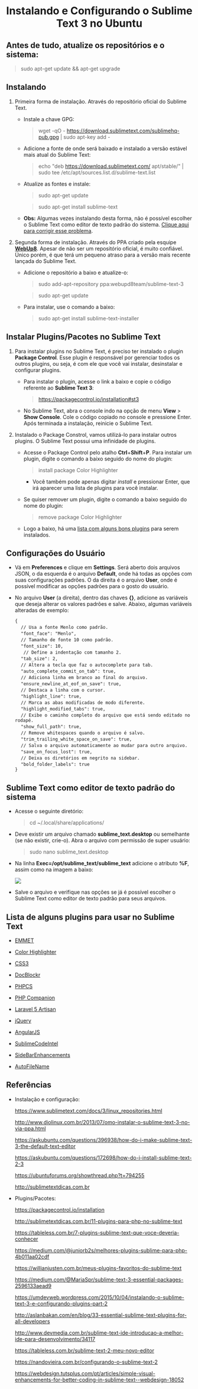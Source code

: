 <h1 align="center">Instalando e Configurando o Sublime Text 3 no Ubuntu</h1>

## Antes de tudo, atualize os repositórios e o sistema:

> sudo apt-get update && apt-get upgrade


## Instalando

1. Primeira forma de instalação. Através do repositório oficial do Sublime Text.

	- Instale a chave GPG:

		> wget -qO - https://download.sublimetext.com/sublimehq-pub.gpg | sudo apt-key add -

	- Adicione a fonte de onde será baixado e instalado a versão estável mais atual do Sublime Text:

		> echo "deb https://download.sublimetext.com/ apt/stable/" | sudo tee /etc/apt/sources.list.d/sublime-text.list

	- Atualize as fontes e instale:

		> sudo apt-get update

		> sudo apt-get install sublime-text

	- **Obs:** Algumas vezes instalando desta forma, não é possível escolher o Sublime Text como editor de texto padrão do sistema. [Clique aqui para corrigir esse problema](#sublime-text-como-editor-de-texto-padrão-do-sistema).

2. Segunda forma de instalação. Através do PPA criado pela esquipe **[WebUp8](http://www.webupd8.org/)**. Apesar de não ser um repositório oficial, é muito confiável. Único porém, é que terá um pequeno atraso para a versão mais recente lançada do Sublime Text.

	- Adicione o repositório a baixo e atualize-o:

		> sudo add-apt-repository ppa:webupd8team/sublime-text-3

		> sudo apt-get update

	- Para instalar, use o comando a baixo:

		> sudo apt-get install sublime-text-installer

## Instalar Plugins/Pacotes no Sublime Text

1. Para instalar plugins no Sublime Text, é preciso ter instalado o plugin **Package Control**. Esse plugin é responsável por gerenciar todos os outros plugins, ou seja, é com ele que você vai instalar, desinstalar e configurar plugins.

	- Para instalar o plugin, acesse o link a baixo e copie o código referente ao **Sublime Text 3**:

		> https://packagecontrol.io/installation#st3

	- No Sublime Text, abra o console indo na opção de menu **View** > **Show Console**. Cole o código copiado no console e pressione Enter. Após terminada a instalação, reinicie o Sublime Text.

2. Instalado o Package Constrol, vamos utilizá-lo para instalar outros plugins. O Sublime Text possui uma infinidade de plugins.

	- Acesse o Package Control pelo atalho **Ctrl**+**Shift**+**P**. Para instalar um plugin, digite o comando a baixo seguido do nome do plugin:

		> install package Color Highlighter

		- Você também pode apenas digitar *install* e pressionar Enter, que irá aparecer uma lista de plugins para você instalar.

	- Se quiser remover um plugin, digite o comando a baixo seguido do nome do plugin:

		> remove package Color Highlighter

	- Logo a baixo, há uma [lista com alguns bons plugins](#lista-de-alguns-plugins-para-usar-no-sublime-text) para serem instalados.

## Configurações do Usuário

- Vá em **Preferences** e clique em **Settings**. Será aberto dois arquivos JSON, o da esquerda é o arquivo **Default**, onde há todas as opções com suas configurações padrões. O da direita é o arquivo **User**, onde é possível modificar as opções padrões para o gosto do usuário.

- No arquivo **User** (a direita), dentro das chaves **{}**, adicione as variáveis que deseja alterar os valores padrões e salve. Abaixo, algumas variáveis alteradas de exemplo:

	`{` <br />
	&nbsp;&nbsp;&nbsp;&nbsp;`// Usa a fonte Menlo como padrão.`<br />
	&nbsp;&nbsp;&nbsp;&nbsp;`"font_face": "Menlo",`<br />
	&nbsp;&nbsp;&nbsp;&nbsp;`// Tamanho de fonte 10 como padrão.`<br />
	&nbsp;&nbsp;&nbsp;&nbsp;`"font_size": 10,`<br />
	&nbsp;&nbsp;&nbsp;&nbsp;` // Define a indentação com tamanho 2.`<br />
	&nbsp;&nbsp;&nbsp;&nbsp;`"tab_size": 2,`<br />
	&nbsp;&nbsp;&nbsp;&nbsp;`// Altera a tecla que faz o autocomplete para tab.`<br />
	&nbsp;&nbsp;&nbsp;&nbsp;`"auto_complete_commit_on_tab": true,`<br />
	&nbsp;&nbsp;&nbsp;&nbsp;`// Adiciona linha em branco ao final do arquivo.`<br />
	&nbsp;&nbsp;&nbsp;&nbsp;`"ensure_newline_at_eof_on_save": true,`<br />
	&nbsp;&nbsp;&nbsp;&nbsp;`// Destaca a linha com o cursor.`<br />
	&nbsp;&nbsp;&nbsp;&nbsp;`"highlight_line": true,`<br />
	&nbsp;&nbsp;&nbsp;&nbsp;`// Marca as abas modificadas de modo diferente.`<br />
	&nbsp;&nbsp;&nbsp;&nbsp;`"highlight_modified_tabs": true,`<br />
	&nbsp;&nbsp;&nbsp;&nbsp;`// Exibe o caminho completo do arquivo que está sendo editado no rodapé.`<br />
	&nbsp;&nbsp;&nbsp;&nbsp;`"show_full_path": true,`<br />
	&nbsp;&nbsp;&nbsp;&nbsp;`// Remove whitespaces quando o arquivo é salvo.`<br />
	&nbsp;&nbsp;&nbsp;&nbsp;`"trim_trailing_white_space_on_save": true,`<br />
	&nbsp;&nbsp;&nbsp;&nbsp;`// Salva o arquivo automaticamente ao mudar para outro arquivo.`<br />
	&nbsp;&nbsp;&nbsp;&nbsp;`"save_on_focus_lost": true,`<br />
	&nbsp;&nbsp;&nbsp;&nbsp;`// Deixa os diretórios em negrito na sidebar.`<br />
	&nbsp;&nbsp;&nbsp;&nbsp;`"bold_folder_labels": true`<br />
	`}`<br />

## Sublime Text como editor de texto padrão do sistema

- Acesse o seguinte diretório:

	> cd ~/.local/share/applications/

- Deve existir um arquivo chamado **sublime_text.desktop** ou semelhante (se não existir, crie-o). Abra o arquivo com permissão de super usuário:

	> sudo nano sublime_text.desktop

- Na linha **Exec=/opt/sublime_text/sublime_text** adicione o atributo **%F**, assim como na imagem a baixo:

	![](https://github.com/CristianAmbrosi/tutoriais/blob/master/images/st-editor-padrao.png)

- Salve o arquivo e verifique nas opções se já é possível escolher o Sublime Text como editor de texto padrão para seus arquivos.

## Lista de alguns plugins para usar no Sublime Text

- [EMMET](https://packagecontrol.io/packages/Emmet)

- [Color Highlighter](https://github.com/Monnoroch/ColorHighlighter)

- [CSS3](https://github.com/y0ssar1an/CSS3)

- [DocBlockr](https://packagecontrol.io/packages/DocBlockr)

- [PHPCS](https://packagecontrol.io/packages/Phpcs)

- [PHP Companion](https://packagecontrol.io/packages/PHP%20Companion)

- [Laravel 5 Artisan](https://packagecontrol.io/packages/Laravel%205%20Artisan)

- [jQuery](https://packagecontrol.io/packages/jQuery)

- [AngularJS](https://packagecontrol.io/packages/AngularJS)

- [Sub­lime­CodeIn­tel](https://github.com/SublimeCodeIntel/SublimeCodeIntel)

- [Side­BarEn­hance­ments](https://packagecontrol.io/packages/SideBarEnhancements)

- [AutoFileName](https://packagecontrol.io/packages/AutoFileName)

## Referências

- Instalação e configuração:

	<https://www.sublimetext.com/docs/3/linux_repositories.html>

	<http://www.diolinux.com.br/2013/07/omo-instalar-o-sublime-text-3-no-via-ppa.html>

	<https://askubuntu.com/questions/396938/how-do-i-make-sublime-text-3-the-default-text-editor>

	<https://askubuntu.com/questions/172698/how-do-i-install-sublime-text-2-3>

	<https://ubuntuforums.org/showthread.php?t=794255>

	<http://sublimetextdicas.com.br>

- Plugins/Pacotes:

	<https://packagecontrol.io/installation>

	<http://sublimetextdicas.com.br/11-plugins-para-php-no-sublime-text>

	<https://tableless.com.br/7-plugins-sublime-text-que-voce-deveria-conhecer>

	<https://medium.com/@juniorb2s/melhores-plugins-sublime-para-php-4b011aa02cdf>

	<https://willianjusten.com.br/meus-plugins-favoritos-do-sublime-text>

	<https://medium.com/@MariaSpr/sublime-text-3-essential-packages-2596133aead9>

	<https://umdevweb.wordpress.com/2015/10/04/instalando-o-sublime-text-3-e-configurando-plugins-part-2>

	<http://aslanbakan.com/en/blog/33-essential-sublime-text-plugins-for-all-developers>

	<http://www.devmedia.com.br/sublime-text-ide-introducao-a-melhor-ide-para-desenvolvimento/34117>

	<https://tableless.com.br/sublime-text-2-meu-novo-editor>

	<https://nandovieira.com.br/configurando-o-sublime-text-2>

	<https://webdesign.tutsplus.com/pt/articles/simple-visual-enhancements-for-better-coding-in-sublime-text--webdesign-18052>
